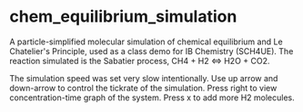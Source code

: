# chem_equilibrium_simulation
A particle-simplified molecular simulation of chemical equilibrium and Le Chatelier's Principle, used as a class demo for IB Chemistry (SCH4UE). The reaction simulated is the Sabatier process, CH4 + H2 &lt;=> H2O + CO2. 

The simulation speed was set very slow intentionally. Use up arrow and down-arrow to control the tickrate of the simulation. Press right to view concentration-time graph of the system. Press x to add more H2 molecules.
